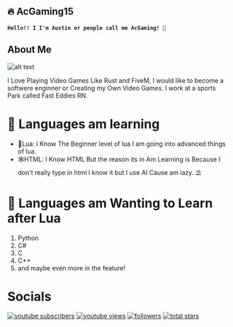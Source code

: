 ## 🔥 AcGaming15

**`Hello!! I I'm Austin or people call me AcGaming! 👋`**

## About Me
![alt text](/austincabler13/image.png)

I Love Playing Video Games Like Rust and FiveM, I would like to become a softwere enginner or Creating my Own Video Games.
 I work at a sports Park called Fast Eddies RN.

##

# 🎈 Languages am learning
- 🔵Lua: I Know The Beginner level of lua I am going into advanced things of lua.
- 🕸️HTML: I Know HTML But the reason its in Am Learning is Because I don't really type in html I know it but I use AI Cause am lazy. ⛱️

# 🦥 Languages am Wanting to Learn after Lua
1. Python
2. C#
3. C
4. C++
5. and maybe even more in the feature!

#

# Socials

 <p align="left">
      <a href="https://www.youtube.com/@AcGaming1514?sub_confirmation=1">
         <img alt="youtube subscribers" title="Subscribe to my YouTube channel" src="https://custom-icon-badges.demolab.com/youtube/channel/subscribers/UCSpxN00eev2Jalb1dXSLEZQ?color=%23E05D44&label=SUBSCRIBE&logo=video&logoColor=white&style=for-the-badge&labelColor=CE4630"/></a> 
      <a href="https://www.youtube.com/c/fknight">
         <img alt="youtube views" title="YouTube views" src="https://custom-icon-badges.demolab.com/youtube/channel/views/UCSpxN00eev2Jalb1dXSLEZQ?color=%23E1AD0E&logo=eye&logoColor=white&style=for-the-badge&labelColor=C79600"/></a> 
      <a href="https://github.com/austincabler13?tab=followers">
         <img alt="followers" title="Follow me on Github" src="https://custom-icon-badges.demolab.com/github/followers/austincabler13?color=236ad3&labelColor=1155ba&style=for-the-badge&logo=person-add&label=Follow&logoColor=white"/></a>
      <a href="https://github.com/austincabler13?tab=repositories&sort=stargazers">
         <img alt="total stars" title="Total stars on GitHub" src="https://custom-icon-badges.demolab.com/github/stars/austincabler13?color=55960c&style=for-the-badge&labelColor=488207&logo=star"/></a>
   </p>

